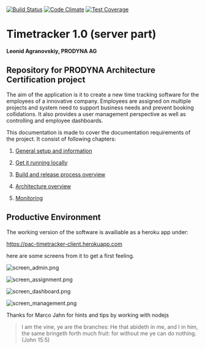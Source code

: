 [![Build Status](https://travis-ci.org/lagranovskiy/timetracker-server.svg?branch=master)](https://travis-ci.org/lagranovskiy/timetracker-server)
[![Code Climate](https://codeclimate.com/github/lagranovskiy/timetracker-server/badges/gpa.svg)](https://codeclimate.com/github/lagranovskiy/timetracker-server)
[![Test Coverage](https://codeclimate.com/github/lagranovskiy/timetracker-server/badges/coverage.svg)](https://codeclimate.com/github/lagranovskiy/timetracker-server/coverage)

# Timetracker 1.0 (server part)
**Leonid Agranovskiy, PRODYNA AG**
 
## Repository for PRODYNA Architecture Certification project

The aim of the application is it to create a new time tracking software for the employees of a innovative company. 
Employees are assigned on multiple projects and system need to support business needs and prevent booking collidations. 
It also provides a user management perspective as well as controlling and employee dashboards.

This documentation is made to cover the documentation requirements of the project. It consist of following chapters:

1. [General setup and information](./doc/general.md)

2. [Get it running locally](./doc/getItRun.md)

3. [Build and release process overview](./doc/buildAndRelease.md)

4. [Architecture overview](./doc/architecture.md)

5. [Monitoring](./doc/monitoring.md)

## Productive Environment

The working version of the software is availiable as a heroku app under:

https://pac-timetracker-client.herokuapp.com

here are some screens from it to get a first feeling.

 ![screen_admin.png](screen_admin.png)
 
 ![screen_assignment.png](screen_assignment.png)
 
 ![screen_dashboard.png](screen_dashboard.png)
 
 ![screen_management.png](screen_management.png)
 

Thanks for Marco Jahn for hints and tips by working with nodejs

>I am the vine, ye are the branches: He that abideth in me, and I in him, the same bringeth forth much fruit: for without me ye can do nothing.
>(John 15:5)